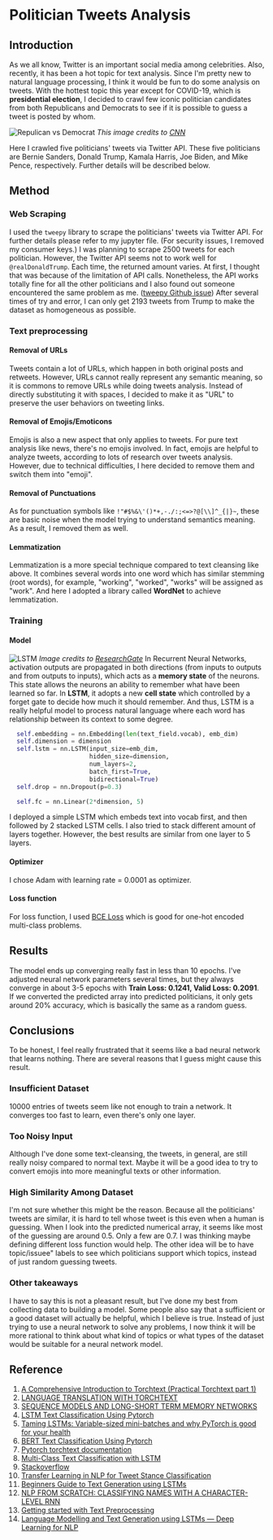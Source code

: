 # Politician Tweets Analysis
## Introduction

As we all know, Twitter is an important social media among celebrities. Also, recently, it has been a hot topic for text analysis. Since I'm pretty new to natural language processing, I think it would be fun to do some analysis on tweets. With the hottest topic this year except for COVID-19, which is **presidential election**, I decided to crawl few iconic politician candidates from both Republicans and Democrats to see if it is possible to guess a tweet is posted by whom.

![Repulican vs Democrat](https://cdn.cnn.com/cnnnext/dam/assets/181105112842-donkey-elephant-top.jpg)
_This image credits to [CNN](https://www.cnn.com/style/article/why-democrats-are-donkeys-republicans-are-elephants-artsy/index.html)_

Here I crawled five politicians' tweets via Twitter API. These five politicians are Bernie Sanders, Donald Trump, Kamala Harris, Joe Biden, and Mike Pence, respectively. Further details will be described below.


## Method
### Web Scraping
I used the `tweepy` library to scrape the politicians' tweets via Twitter API. For further details please refer to my jupyter file. (For security issues, I removed my consumer keys.)
I was planning to scrape 2500 tweets for each politician. However, the Twitter API seems not to work well for `@realDonaldTrump`. Each time, the returned amount varies. At first, I thought that was because of the limitation of API calls. Nonetheless, the API works totally fine for all the other politicians and I also found out someone encountered the same problem as me. ([tweepy Github issue](https://github.com/tweepy/tweepy/issues/1361))
After several times of try and error, I can only get 2193 tweets from Trump to make the dataset as homogeneous as possible.

### Text preprocessing
#### Removal of URLs
Tweets contain a lot of URLs, which happen in both original posts and retweets. However, URLs cannot really represent any semantic meaning, so it is commons to remove URLs while doing tweets analysis. Instead of directly substituting it with spaces, I decided to make it as "URL" to preserve the user behaviors on tweeting links.

#### Removal of Emojis/Emoticons
Emojis is also a new aspect that only applies to tweets. For pure text analysis like news, there's no emojis involved. In fact, emojis are helpful to analyze tweets, according to lots of research over tweets analysis. However, due to technical difficulties, I here decided to remove them and switch them into "emoji".

#### Removal of Punctuations
As for punctuation symbols like `!"#$%&\'()*+,-./:;<=>?@[\\]^_{|}~`, these are basic noise when the model trying to understand semantics meaning. As a result, I removed them as well.

#### Lemmatization
Lemmatization is a more special technique compared to text cleansing like above. It combines several words into one word which has similar stemming (root words), for example, "working", "worked", "works" will be assigned as "work". And here I adopted a library called **WordNet** to achieve lemmatization.

### Training
#### Model
![LSTM](https://www.researchgate.net/profile/Savvas_Varsamopoulos/publication/329362532/figure/fig5/AS:699592479870977@1543807253596/Structure-of-the-LSTM-cell-and-equations-that-describe-the-gates-of-an-LSTM-cell.jpg)
_Image credits to [ResearchGate](https://www.researchgate.net/figure/Structure-of-the-LSTM-cell-and-equations-that-describe-the-gates-of-an-LSTM-cell_fig5_329362532)_
In Recurrent Neural Networks, activation outputs are propagated in both directions (from inputs to outputs and from outputs to inputs), which acts as a **memory state** of the neurons. This state allows the neurons an ability to remember what have been learned so far. In **LSTM**, it adopts a new **cell state** which controlled by a forget gate to decide how much it should remember. And thus, LSTM is a really helpful model to process natural language where each word has relationship between its context to some degree.
```python
  self.embedding = nn.Embedding(len(text_field.vocab), emb_dim)
  self.dimension = dimension
  self.lstm = nn.LSTM(input_size=emb_dim,
                      hidden_size=dimension,
                      num_layers=2,
                      batch_first=True,
                      bidirectional=True)
  self.drop = nn.Dropout(p=0.3)

  self.fc = nn.Linear(2*dimension, 5)
```
I deployed a simple LSTM which embeds text into vocab first, and then followed by 2 stacked LSTM cells. I also tried to stack different amount of layers together. However, the best results are similar from one layer to 5 layers.

#### Optimizer
I chose Adam with learning rate = 0.0001 as optimizer.

#### Loss function
For loss function, I used [BCE Loss](https://pytorch.org/docs/stable/generated/torch.nn.BCELoss.html) which is good for one-hot encoded multi-class problems.

## Results
The model ends up converging really fast in less than 10 epochs. I've adjusted neural network parameters several times, but they always converge in about 3-5 epochs with **Train Loss: 0.1241, Valid Loss: 0.2091**.
If we converted the predicted array into predicted politicians, it only gets around 20% accuracy, which is basically the same as a random guess.

## Conclusions
To be honest, I feel really frustrated that it seems like a bad neural network that learns nothing. There are several reasons that I guess might cause this result.
### Insufficient Dataset
10000 entries of tweets seem like not enough to train a network. It converges too fast to learn, even there's only one layer.
### Too Noisy Input
Although I've done some text-cleansing, the tweets, in general, are still really noisy compared to normal text. Maybe it will be a good idea to try to convert emojis into more meaningful texts or other information.
### High Similarity Among Dataset
I'm not sure whether this might be the reason. Because all the politicians' tweets are similar, it is hard to tell whose tweet is this even when a human is guessing. When I look into the predicted numerical array, it seems like most of the guessing are around 0.5. Only a few are 0.7. I was thinking maybe defining different loss function would help. The other idea will be to have topic/issuee" labels to see which politicians support which topics, instead of just random guessing tweets.
### Other takeaways
I have to say this is not a pleasant result, but I've done my best from collecting data to building a model. Some people also say that a sufficient or a good dataset will actually be helpful, which I believe is true. Instead of just trying to use a neural network to solve any problems, I now think it will be more rational to think about what kind of topics or what types of the dataset would be suitable for a neural network model.

## Reference
1. [A Comprehensive Introduction to Torchtext (Practical Torchtext part 1)](https://mlexplained.com/2018/02/08/a-comprehensive-tutorial-to-torchtext/)
2. [LANGUAGE TRANSLATION WITH TORCHTEXT](https://pytorch.org/tutorials/beginner/torchtext_translation_tutorial.html)
3. [SEQUENCE MODELS AND LONG-SHORT TERM MEMORY NETWORKS](https://pytorch.org/tutorials/beginner/nlp/sequence_models_tutorial.html)
4. [LSTM Text Classification Using Pytorch](https://towardsdatascience.com/lstm-text-classification-using-pytorch-2c6c657f8fc0)
5. [Taming LSTMs: Variable-sized mini-batches and why PyTorch is good for your health](https://towardsdatascience.com/taming-lstms-variable-sized-mini-batches-and-why-pytorch-is-good-for-your-health-61d35642972e)
6. [BERT Text Classification Using Pytorch](https://towardsdatascience.com/bert-text-classification-using-pytorch-723dfb8b6b5b)
7. [Pytorch torchtext documentation](https://torchtext.readthedocs.io/en/latest/data.html)
8. [Multi-Class Text Classification with LSTM](https://towardsdatascience.com/multi-class-text-classification-with-lstm-1590bee1bd17)
9. [Stackoverflow](https://stackoverflow.com/)
10. [Transfer Learning in NLP for Tweet Stance Classification](https://towardsdatascience.com/transfer-learning-in-nlp-for-tweet-stance-classification-8ab014da8dde)
11. [Beginners Guide to Text Generation using LSTMs](https://www.kaggle.com/shivamb/beginners-guide-to-text-generation-using-lstms)
12. [NLP FROM SCRATCH: CLASSIFYING NAMES WITH A CHARACTER-LEVEL RNN](https://pytorch.org/tutorials/intermediate/char_rnn_classification_tutorial.html)
13. [Getting started with Text Preprocessing](https://www.kaggle.com/sudalairajkumar/getting-started-with-text-preprocessing#Lemmatization)
14. [Language Modelling and Text Generation using LSTMs — Deep Learning for NLP](https://medium.com/@shivambansal36/language-modelling-text-generation-using-lstms-deep-learning-for-nlp-ed36b224b275)
